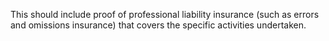 This should include proof of professional liability insurance (such as errors and omissions insurance) that covers the specific activities undertaken.